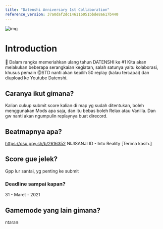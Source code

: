 ```yaml
---
title: "Datenshi Anniversary 1st Collaboration"
reference_version: 37a0daf2dc146116051bbde8a617b440
---
```


![img](https://cdn.discordapp.com/attachments/699180921969967145/818844310145204224/unknown.png)

# Introduction

🥳 Dalam rangka memeriahkan ulang tahun DATENSHI ke #1 
Kita akan melakukan beberapa serangkaian kegiatan, salah satunya yaitu kolaborasi, khusus pemain @STD nanti akan kepilih 50 replay (kalau tercapai) dan diupload ke Youtube Datenshi.

## Caranya ikut gimana?

Kalian cukup submit score kalian di map yg sudah ditentukan, boleh menggunakan Mods apa saja, dan itu bebas boleh Relax atau Vanilla. Dan gw nanti akan ngumpulin replaynya buat direcord.

## Beatmapnya apa?

https://osu.ppy.sh/b/2616352
NIJISANJI ID - Into Reality [Terima kasih.]

## Score gue jelek?

Gpp lur santai, yg penting ke submit

### Deadline sampai kapan?

31 - Maret - 2021 

## Gamemode yang lain gimana?

ntaran
